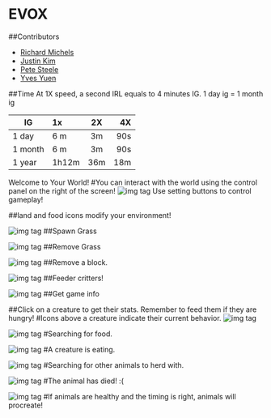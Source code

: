 # EVOX

##Contributors
- [Richard Michels](https://github.com/richardalexandermichels)
- [Justin Kim](https://github.com/jkim430)
- [Pete Steele](https://github.com/celanajaya)
- [Yves Yuen](https://github.com/justYves)

##Time
At 1X speed, a second IRL equals to 4 minutes IG.
1 day ig = 1 month ig

|IG      | 1x            | 2X            | 4X    |
|--------| :------------- |:-------------:| -----:|
| 1 day  | 6 m     | 3m | 90s |
| 1 month| 6 m      | 3m     |   90s|
| 1 year| 1h12m| 36m    |    18m |



Welcome to Your World!
#You can interact with the world using the control panel on the right of the screen!
![img tag](https://raw.github.com/justyves/EVOX/master/server/images/game-buttons.png)
Use setting buttons to control gameplay!

##land and food icons modify your environment!

![img tag](server/images/3D-Grass-icon.png=400px)
##Spawn Grass

![img tag](https://raw.github.com/justyves/EVOX/master/server/images/3D-Dirt-icon.png)
##Remove Grass


![img tag](https://raw.github.com/justyves/EVOX/master/server/images/Stone-Hoe-icon.png)
##Remove a block.

![img tag](https://raw.github.com/justyves/EVOX/master/server/images/chick.png)
##Feeder critters!

![img tag](https://raw.github.com/justyves/EVOX/master/server/images/info.png)
##Get game info

##Click on a creature to get their stats. Remember to feed them if they are hungry!
#Icons above a creature indicate their current behavior.
![img tag](https://raw.github.com/justyves/EVOX/server/images/icons.png)


![img tag](https://raw.github.com/justyves/EVOX/master/client/textures/look.png)
#Searching for food.

![img tag](https://raw.github.com/justyves/EVOX/master/client/textures/eating.png)
#A creature is eating.

![img tag](https://raw.github.com/justyves/EVOX/master/client/textures/herd.png)
#Searching for other animals to herd with.

![img tag](https://raw.github.com/justyves/EVOX/master/client/textures/dead.png)
#The animal has died! :(

![img tag](https://raw.github.com/justyves/EVOX/master/client/textures/love.png)
#If animals are healthy and the timing is right, animals will procreate!
